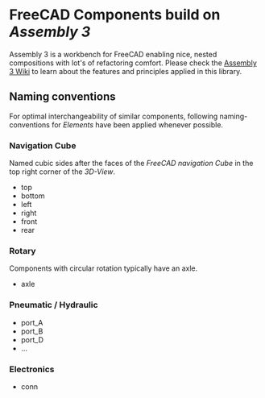 # FreeCAD Components build on *Assembly 3*

Assembly 3 is a workbench for FreeCAD enabling nice, nested compositions with lot's of refactoring comfort. Please check the [Assembly 3 Wiki](https://github.com/realthunder/FreeCAD_assembly3/wiki) to learn about the features and principles applied in this library.

## Naming conventions
For optimal interchangeability of similar components, following naming-conventions for *Elements* have been applied whenever possible.

### Navigation Cube
Named cubic sides after the faces of the *FreeCAD navigation Cube* in the top right corner of the *3D-View*.

- top
- bottom
- left
- right
- front
- rear

### Rotary
Components with circular rotation typically have an axle.

- axle

### Pneumatic / Hydraulic

- port_A
- port_B
- port_D
- ...

### Electronics

- conn
